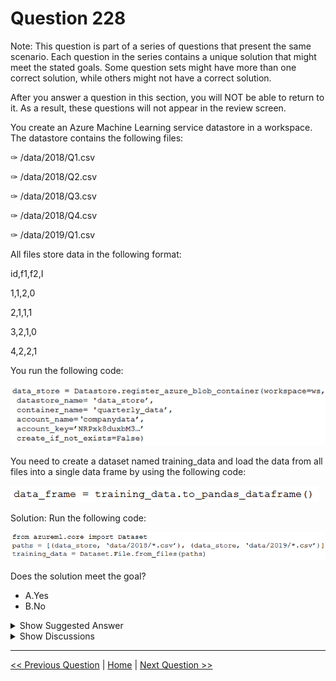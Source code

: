 # Question 228

Note: This question is part of a series of questions that present the same scenario. Each question in the series contains a unique solution that might meet the stated goals. Some question sets might have more than one correct solution, while others might not have a correct solution.

After you answer a question in this section, you will NOT be able to return to it. As a result, these questions will not appear in the review screen.

You create an Azure Machine Learning service datastore in a workspace. The datastore contains the following files:

✑ /data/2018/Q1.csv

✑ /data/2018/Q2.csv

✑ /data/2018/Q3.csv

✑ /data/2018/Q4.csv

✑ /data/2019/Q1.csv

All files store data in the following format:

id,f1,f2,I

1,1,2,0

2,1,1,1

3,2,1,0

4,2,2,1

You run the following code:

![Question Image](../images/q228_q_0022100006.png)

You need to create a dataset named training_data and load the data from all files into a single data frame by using the following code:

![Question Image](../images/q228_q_0022100007.png)

Solution: Run the following code:

![Question Image](../images/q228_q_0022100008.png)

Does the solution meet the goal?

- A.Yes
- B.No

<details>
  <summary>Show Suggested Answer</summary>

<strong>B</strong><br>

<p>Use two file paths.</p>
<p>Use Dataset.Tabular_from_delimeted, instead of Dataset.File.from_files as the data isn&#x27;t cleansed.</p>
<p>Note:</p>
<p>A FileDataset references single or multiple files in your datastores or public URLs. If your data is already cleansed, and ready to use in training experiments, you can download or mount the files to your compute as a FileDataset object.</p>
<p>A TabularDataset represents data in a tabular format by parsing the provided file or list of files. This provides you with the ability to materialize the data into a pandas or Spark DataFrame so you can work with familiar data preparation and training libraries without having to leave your notebook. You can create a</p>
<p>TabularDataset object from .csv, .tsv, .parquet, .jsonl files, and from SQL query results.</p>
<p>Reference:</p>
<p>https://docs.microsoft.com/en-us/azure/machine-learning/how-to-create-register-datasets</p>

</details>

<details>
  <summary>Show Discussions</summary>

<blockquote><p><strong>slash_nyk</strong> <code>(Sat 09 Jul 2022 03:54)</code> - <em>Upvotes: 8</em></p><p>Yes. It works</p></blockquote>
<blockquote><p><strong>Marcello83</strong> <code>(Sat 27 Aug 2022 13:14)</code> - <em>Upvotes: 5</em></p><p>Tried in aml. It works...</p></blockquote>
<blockquote><p><strong>james2033</strong> <code>(Sat 19 Oct 2024 02:23)</code> - <em>Upvotes: 1</em></p><p>This question is out-of-date, obsoleted. Should be

from azure.ai.ml import ...

not

from azureml.core import Dataset

Reference: https://github.com/Azure/azure-sdk-for-python/tree/azure-ai-ml_1.11.1/sdk/ml/azure-ai-ml#authenticate-the-client</p></blockquote>

<blockquote><p><strong>fhlos</strong> <code>(Fri 28 Jun 2024 11:50)</code> - <em>Upvotes: 1</em></p><p>No - ChatGPT
No, the solution does not meet the goal. The code provided to create the dataset and load the data into a single DataFrame is incorrect.

To create a dataset named training_data and load the data from all files into a single DataFrame, you need to modify the code as follows:

from azureml.core import Dataset

paths = [(data_store, &#x27;data/2018/*.csv&#x27;), (data_store, &#x27;data/2019/*.csv&#x27;)]
training_data = Dataset.Tabular.from_delimited_files(paths)
data_frame = training_data.to_pandas_dataframe()
Explanation:

The paths variable is updated to specify the paths of all files to be included in the dataset. In this case, it includes all CSV files in the /data/2018 and /data/2019 directories.
The Dataset.Tabular.from_delimited_files() method is used to create the dataset training_data by providing the paths variable.
The to_pandas_dataframe() method is called on the training_data dataset to load the data from all files into a single pandas DataFrame.
By making these changes, the code will create the desired dataset and load the data from all files into a single DataFrame.</p></blockquote>

<blockquote><p><strong>abhishekm94</strong> <code>(Sun 16 Jun 2024 06:14)</code> - <em>Upvotes: 1</em></p><p>As per documentation, the correct answer is Yes. 
link:: https://learn.microsoft.com/en-us/python/api/azureml-core/azureml.data.dataset_factory.tabulardatasetfactory?view=azure-ml-py&amp;viewFallbackFrom=azure-ml-pyandhttps%3A%2F%2Flearn.microsoft.com%2Fen-us%2Fpython%2Fapi%2Fazureml-core%2Fazureml.data.tabulardataset%3Fview%3Dazure-ml-py</p></blockquote>
<blockquote><p><strong>Crusader2k13</strong> <code>(Tue 19 Dec 2023 23:01)</code> - <em>Upvotes: 1</em></p><p>It is clearly No and the answer is correct!

You can&#x27;t create a pandas dataframe from Dataset.File.from_files(), only from a Tabular dataset!

See:
https://learn.microsoft.com/en-us/python/api/azureml-core/azureml.data.tabulardataset?view=azure-ml-py

FileDataset has no to_pandas_dataframe() method. See:
https://learn.microsoft.com/en-us/python/api/azureml-core/azureml.data.file_dataset.filedataset?view=azure-ml-py</p></blockquote>

<blockquote><p><strong>nick234987</strong> <code>(Fri 14 Oct 2022 09:10)</code> - <em>Upvotes: 2</em></p><p>it should be YES. Check this link: https://docs.microsoft.com/en-us/python/api/azureml-core/azureml.data.dataset_factory.tabulardatasetfactory?view=azure-ml-py#from-delimited-files-path--validate-true--include-path-false--infer-column-types-true--set-column-types-none--separator------header-true--partition-format-none--support-multi-line-false--empty-as-string-false--encoding--utf8--</p></blockquote>
<blockquote><p><strong>skrjha20</strong> <code>(Thu 29 Sep 2022 08:05)</code> - <em>Upvotes: 3</em></p><p>It should be Yes
# create tabular dataset from all csv files in the directory
   tabular_dataset_3 = Dataset.Tabular.from_delimited_files(path=(datastore,&#x27;weather/**/*.csv&#x27;))</p></blockquote>
<blockquote><p><strong>YipingRuan</strong> <code>(Sun 24 Jul 2022 14:44)</code> - <em>Upvotes: 4</em></p><p># create tabular dataset from all csv files in the directory
   tabular_dataset_3 = Dataset.Tabular.from_delimited_files(path=(datastore,&#x27;weather/**/*.csv&#x27;))

https://docs.microsoft.com/en-us/python/api/azureml-core/azureml.data.dataset_factory.tabulardatasetfactory?view=azure-ml-py</p></blockquote>

<blockquote><p><strong>trickerk</strong> <code>(Thu 07 Jul 2022 11:04)</code> - <em>Upvotes: 4</em></p><p>Answer should be Yes.</p></blockquote>

</details>

---

[<< Previous Question](question_227.md) | [Home](/index.md) | [Next Question >>](question_229.md)
